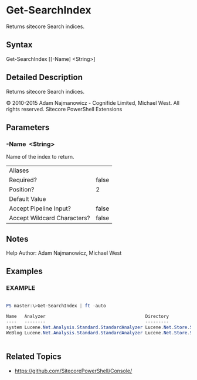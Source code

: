 # Get-SearchIndex 
 
Returns sitecore Search indices. 
 
## Syntax 
 
Get-SearchIndex [[-Name] &lt;String&gt;] 
 
 
## Detailed Description 
 
Returns sitecore Search indices. 
 
© 2010-2015 Adam Najmanowicz - Cognifide Limited, Michael West. All rights reserved. Sitecore PowerShell Extensions 
 
## Parameters 
 
### -Name&nbsp; &lt;String&gt; 
 
Name of the index to return. 
 
<table>
    <thead></thead>
    <tbody>
        <tr>
            <td>Aliases</td>
            <td></td>
        </tr>
        <tr>
            <td>Required?</td>
            <td>false</td>
        </tr>
        <tr>
            <td>Position?</td>
            <td>2</td>
        </tr>
        <tr>
            <td>Default Value</td>
            <td></td>
        </tr>
        <tr>
            <td>Accept Pipeline Input?</td>
            <td>false</td>
        </tr>
        <tr>
            <td>Accept Wildcard Characters?</td>
            <td>false</td>
        </tr>
    </tbody>
</table> 
 
## Notes 
 
Help Author: Adam Najmanowicz, Michael West 
 
## Examples 
 
### EXAMPLE 
 
 
 
```powershell   
 
PS master:\>Get-SearchIndex | ft -auto
 
Name   Analyzer                                      Directory
----   --------                                      ---------
system Lucene.Net.Analysis.Standard.StandardAnalyzer Lucene.Net.Store.SimpleFSDirectory@C:\Projects\ZenGarden\Data\indexes\__system lockFactory=Sitecore.Search.SitecoreLockFactory
WeBlog Lucene.Net.Analysis.Standard.StandardAnalyzer Lucene.Net.Store.SimpleFSDirectory@C:\Projects\ZenGarden\Data\indexes\WeBlog lockFactory=Sitecore.Search.SitecoreLockFactory 
 
``` 
 
## Related Topics 
 
* <a href='https://github.com/SitecorePowerShell/Console/' target='_blank'>https://github.com/SitecorePowerShell/Console/</a><br/>

